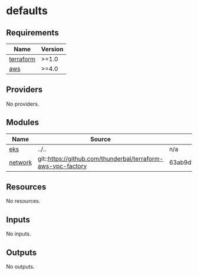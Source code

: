 # defaults

<!-- BEGINNING OF PRE-COMMIT-TERRAFORM DOCS HOOK -->
## Requirements

| Name | Version |
|------|---------|
| <a name="requirement_terraform"></a> [terraform](#requirement\_terraform) | >=1.0 |
| <a name="requirement_aws"></a> [aws](#requirement\_aws) | >=4.0 |

## Providers

No providers.

## Modules

| Name | Source | Version |
|------|--------|---------|
| <a name="module_eks"></a> [eks](#module\_eks) | ../.. | n/a |
| <a name="module_network"></a> [network](#module\_network) | git::https://github.com/thunderbal/terraform-aws-vpc-factory | 63ab9d90a177b09a45fe2d13b2bd3c247083133a |

## Resources

No resources.

## Inputs

No inputs.

## Outputs

No outputs.
<!-- END OF PRE-COMMIT-TERRAFORM DOCS HOOK -->
